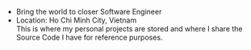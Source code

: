 - Bring the world to closer
  Software Engineer
- Location: Ho Chi Minh City, Vietnam </br>
This is where my personal projects are stored and where I share the Source Code I have for reference purposes.

<!---
https://www.facebook.com/quangsinhpark/
Instagram: _quangsinh
--->
